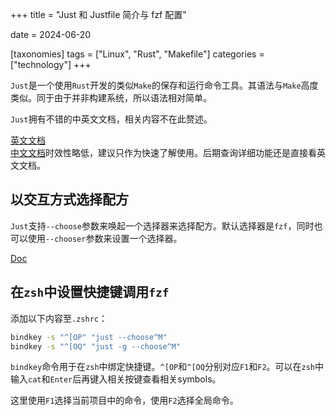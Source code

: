 +++
title = "Just 和 Justfile 简介与 fzf 配置"

date = 2024-06-20

[taxonomies]
tags = ["Linux", "Rust", "Makefile"]
categories = ["technology"]
+++

`Just`是一个使用`Rust`开发的类似`Make`的保存和运行命令工具。其语法与`Make`高度类似。同于由于并非构建系统，所以语法相对简单。

`Just`拥有不错的中英文文档，相关内容不在此赘述。

[英文文档](https://just.systems/man/en/)  
[中文文档](https://just.systems/man/zh/)时效性略低，建议只作为快速了解使用。后期查询详细功能还是直接看英文文档。

## 以交互方式选择配方

`Just`支持`--choose`参数来唤起一个选择器来选择配方。默认选择器是`fzf`，同时也可以使用`--chooser`参数来设置一个选择器。

[Doc](https://just.systems/man/en/chapter_53.html)

## 在`zsh`中设置快捷键调用`fzf`

添加以下内容至`.zshrc`：

```bash
bindkey -s "^[OP" "just --choose^M"
bindkey -s "^[OQ" "just -g --choose^M"
```

`bindkey`命令用于在`zsh`中绑定快捷键。`^[OP`和`^[OQ`分别对应`F1`和`F2`。可以在`zsh`中输入`cat`和`Enter`后再键入相关按键查看相关symbols。

这里使用`F1`选择当前项目中的命令，使用`F2`选择全局命令。
